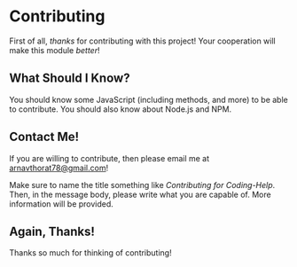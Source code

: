 # Contributing

First of all, _thanks_ for contributing with this project! Your cooperation will make this module _better_!

## What Should I Know?

You should know some JavaScript (including methods, and more) to be able to contribute. You should also know about Node.js and NPM.

## Contact Me!

If you are willing to contribute, then please email me at [arnavthorat78@gmail.com](mailto:arnavthorat78@gmail.com)!

Make sure to name the title something like _Contributing for Coding-Help_. Then, in the message body, please write what you are capable of. More information will be provided.

## Again, Thanks!

Thanks so much for thinking of contributing!
